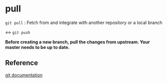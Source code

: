 # pull

`git pull` : Fetch from and integrate with another repository or a local branch

<-> `git push`

**Before creating a new branch, pull the changes from upstream. Your master needs to be up to date.**

## Reference
[git documentation](https://git-scm.com/docs/git-pull)